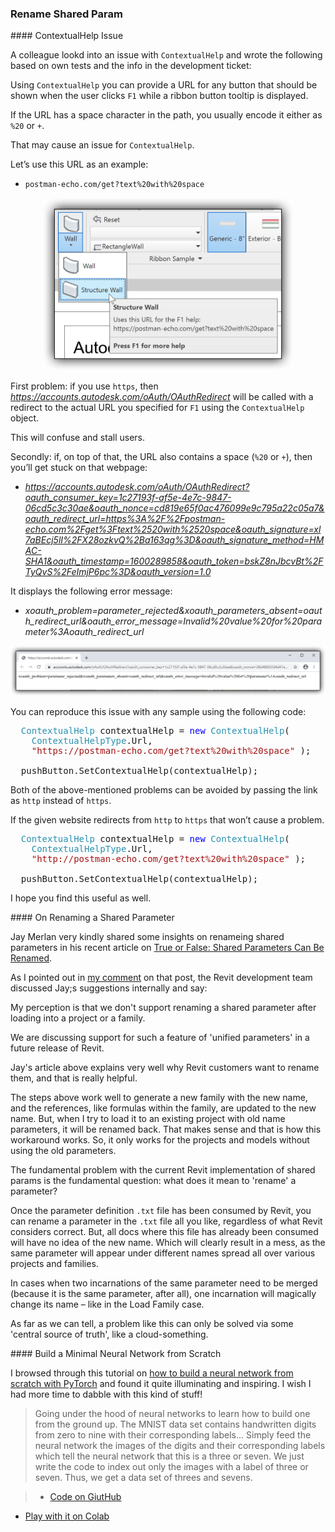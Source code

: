 <head>
<meta http-equiv="Content-Type" content="text/html; charset=utf-8">
<link rel="stylesheet" type="text/css" href="bc.css">
<script src="https://cdn.rawgit.com/google/code-prettify/master/loader/run_prettify.js" type="text/javascript"></script>
</head>

<!---

- rename shared param:
  https://autodesk.slack.com/archives/C0SR6NAP8/p1600103203033700

twitter:

 the #RevitAPI @AutodeskForge @AutodeskRevit #bim #DynamoBim #ForgeDevCon http://bit.ly/insidefactoryama


linkedin:

#bim #DynamoBim #ForgeDevCon #Revit #API #IFC #SDK #AI #VisualStudio #Autodesk #AEC #adsk

the [Revit API discussion forum](http://forums.autodesk.com/t5/revit-api-forum/bd-p/160) thread

<center>
<img src="img/" alt="" title="" width="600"/>
<p style="font-size: 80%; font-style:italic"></p>
</center>

-->

### Rename Shared Param 


####<a name="2"></a> ContextualHelp Issue

A colleague lookd into an issue with `ContextualHelp` and wrote the following based on own tests and the info in the development ticket:

Using `ContextualHelp` you can provide a URL for any button that should be shown when the user clicks `F1` while a ribbon button tooltip is displayed.

If the URL has a space character in the path, you usually encode it either as `%20` or `+`.

That may cause an issue for `ContextualHelp`.

Let’s use this URL as an example:

- `postman-echo.com/get?text%20with%20space`

<center>
<img src="img/an_f1_help_1.png" alt="Contextual help test URL" title="Contextual help test URL" width="400"/> <!-- 896 -->
</center>

First problem: if you use `https`, then *https://accounts.autodesk.com/oAuth/OAuthRedirect* will be called with a redirect to the actual URL you specified for `F1` using the `ContextualHelp` object.

This will confuse and stall users.

Secondly: if, on top of that, the URL also contains a space (`%20` or `+`), then you’ll get stuck on that webpage:

- *https://accounts.autodesk.com/oAuth/OAuthRedirect?oauth_consumer_key=1c27193f-af5e-4e7c-9847-06cd5c3c30ae&oauth_nonce=cd819e65f0ac476099e9c795a22c05a7&oauth_redirect_url=https%3A%2F%2Fpostman-echo.com%2Fget%3Ftext%2520with%2520space&oauth_signature=xl7aBEcj5lI%2FX28ozkvQ%2Ba163qg%3D&oauth_signature_method=HMAC-SHA1&oauth_timestamp=1600289858&oauth_token=bskZ8nJbcvBt%2FTyQvS%2FeImjP6pc%3D&oauth_version=1.0*

It displays the following error message:

- *xoauth_problem=parameter_rejected&xoauth_parameters_absent=oauth_redirect_url&oauth_error_message=Invalid%20value%20for%20parameter%3Aoauth_redirect_url*

<center>
<img src="img/an_f1_help_2.png" alt="Contextual help test redirect" title="Contextual help test redirect" width="800"/> <!-- 2424 -->
</center>

You can reproduce this issue with any sample using the following code:

<pre class="code">
&nbsp;&nbsp;<span style="color:#2b91af;">ContextualHelp</span>&nbsp;contextualHelp&nbsp;=&nbsp;<span style="color:blue;">new</span>&nbsp;<span style="color:#2b91af;">ContextualHelp</span>(
&nbsp;&nbsp;&nbsp;&nbsp;<span style="color:#2b91af;">ContextualHelpType</span>.Url,
&nbsp;&nbsp;&nbsp;&nbsp;<span style="color:#a31515;">&quot;https://postman-echo.com/get?text%20with%20space&quot;</span>&nbsp;);
 
&nbsp;&nbsp;pushButton.SetContextualHelp(contextualHelp);
</pre>

Both of the above-mentioned problems can be avoided by passing the link as `http` instead of `https`.

If the given website redirects from `http` to `https` that won’t cause a problem.

<pre class="code">
  <span style="color:#2b91af;">ContextualHelp</span>&nbsp;contextualHelp&nbsp;=&nbsp;<span style="color:blue;">new</span>&nbsp;<span style="color:#2b91af;">ContextualHelp</span>(
  &nbsp;&nbsp;<span style="color:#2b91af;">ContextualHelpType</span>.Url,
  &nbsp;&nbsp;<span style="color:#a31515;">&quot;http://postman-echo.com/get?text%20with%20space&quot;</span>&nbsp;);
   
  pushButton.SetContextualHelp(contextualHelp);
</pre>

I hope you find this useful as well.

####<a name="3"></a> On Renaming a Shared Parameter

Jay Merlan very kindly shared some insights on renameing shared parameters in his recent article
on [True or False: Shared Parameters Can Be Renamed](https://opendefinery.com/blog/revit-shared-parameters-can-be-renamed).

As I pointed out in [my comment](https://opendefinery.com/blog/revit-shared-parameters-can-be-renamed/#comment-5072357426) on that post, the Revit development team discussed Jay;s suggestions internally and say:

My perception is that we don't support renaming a shared parameter after loading into a project or a family.

We are discussing support for such a feature of 'unified parameters' in a future release of Revit.

Jay's article above explains very well why Revit customers want to rename them, and that is really helpful.

The steps above work well to generate a new family with the new name, and the references, like formulas within the family, are updated to the new name. But, when I try to load it to an existing project with old name parameters, it will be renamed back. That makes sense and that is how this workaround works. So, it only works for the projects and models without using the old parameters.

The fundamental problem with the current Revit implementation of shared params is the fundamental question: what does it mean to 'rename' a parameter?

Once the parameter definition `.txt` file has been consumed by Revit, you can rename a parameter in the `.txt` file all you like, regardless of what Revit considers correct. But, all docs where this file has already been consumed will have no idea of the new name. Which will clearly result in a mess, as the same parameter will appear under different names spread all over various projects and families.

In cases when two incarnations of the same parameter need to be merged (because it is the same parameter, after all), one incarnation will magically change its name &ndash; like in the Load Family case.

As far as we can tell, a problem like this can only be solved via some 'central source of truth', like a cloud-something.

####<a name="4"></a> Build a Minimal Neural Network from Scratch

I browsed through this tutorial
on [how to build a neural network from scratch with PyTorch](https://www.freecodecamp.org/news/how-to-build-a-neural-network-with-pytorch) and
found it quite illuminating and inspiring.
I wish I had more time to dabble with this kind of stuff!

> Going under the hood of neural networks to learn how to build one from the ground up.
The MNIST data set contains handwritten digits from zero to nine with their corresponding labels...
Simply feed the neural network the images of the digits and their corresponding labels which tell the neural network that this is a three or seven.
We just write the code to index out only the images with a label of three or seven. Thus, we get a data set of threes and sevens.

> - [Code on GiutHub](https://github.com/bipinKrishnan/ML_from_scratch/blob/master/neural_network_pytorch.ipynb)
- [Play with it on Colab](https://colab.research.google.com/github/bipinKrishnan/ML_from_scratch/blob/master/neural_network_pytorch.ipynb)

